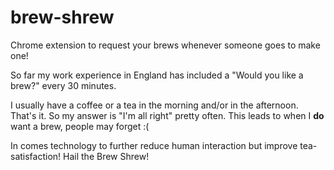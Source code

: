 # brew-shrew
Chrome extension to request your brews whenever someone goes to make one!

So far my work experience in England has included a "Would you like a brew?" every 30 minutes.

I usually have a coffee or a tea in the morning and/or in the afternoon. That's it. So my answer is "I'm all right" pretty often.
This leads to when I **do** want a brew, people may forget :(

In comes technology to further reduce human interaction but improve tea-satisfaction! Hail the Brew Shrew!
